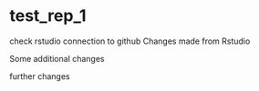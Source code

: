 # test_rep_1
check rstudio connection to github
Changes made from Rstudio


Some additional changes

further changes